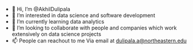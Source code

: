 - 👋 Hi, I’m @AkhilDulipala
- 👀 I’m interested in data science and software development
- 🌱 I’m currently learning data analytics
- 💞️ I’m looking to collaborate with people and companies which work extensively on data science projects
- 📫 People can reachout to me Via email at dulipala.a@northeastern.edu

<!---
AkhilDulipala/AkhilDulipala is a ✨ special ✨ repository because its `README.md` (this file) appears on your GitHub profile.
You can click the Preview link to take a look at your changes.
--->
